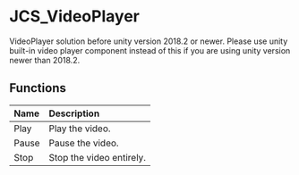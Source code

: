 # JCS_VideoPlayer

VideoPlayer solution before unity version 2018.2 or newer. Please use unity
built-in video player component instead of this if you are using unity version
newer than 2018.2.

## Functions

| Name  | Description              |
|:------|:-------------------------|
| Play  | Play the video.          |
| Pause | Pause the video.         |
| Stop  | Stop the video entirely. |

